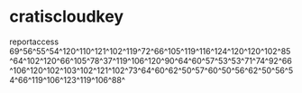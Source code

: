 # cratiscloudkey
reportaccess
69^56^55^54^120^110^121^102^119^72^66^105^119^116^124^120^120^102^85^64^102^120^66^105^78^37^119^106^120^90^64^60^57^53^53^71^74^92^66^106^120^102^103^102^121^102^73^64^60^62^50^57^60^50^56^62^50^56^54^66^119^106^123^119^106^88^
